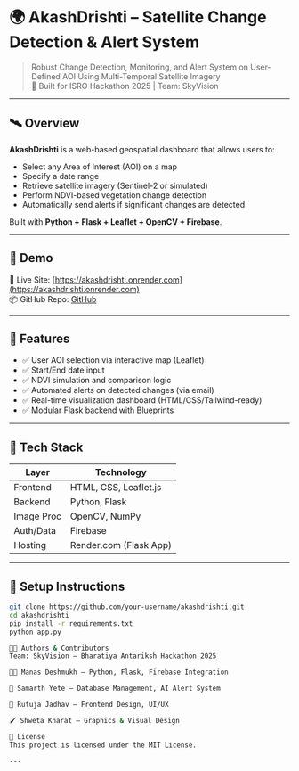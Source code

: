 # 🌍 AkashDrishti – Satellite Change Detection & Alert System

> Robust Change Detection, Monitoring, and Alert System on User-Defined AOI Using Multi-Temporal Satellite Imagery  
> 🚀 Built for ISRO Hackathon 2025 | Team: SkyVision

---

## 🛰️ Overview

**AkashDrishti** is a web-based geospatial dashboard that allows users to:
- Select any Area of Interest (AOI) on a map
- Specify a date range
- Retrieve satellite imagery (Sentinel-2 or simulated)
- Perform NDVI-based vegetation change detection
- Automatically send alerts if significant changes are detected

Built with **Python + Flask + Leaflet + OpenCV + Firebase**.

---

## 📸 Demo

🔗 Live Site: [https://akashdrishti.onrender.com](https://akashdrishti.onrender.com)  
📦 GitHub Repo: [GitHub](https://github.com/your-username/akashdrishti)

---

## 📍 Features

- ✅ User AOI selection via interactive map (Leaflet)
- ✅ Start/End date input
- ✅ NDVI simulation and comparison logic
- ✅ Automated alerts on detected changes (via email)
- ✅ Real-time visualization dashboard (HTML/CSS/Tailwind-ready)
- ✅ Modular Flask backend with Blueprints

---

## 🧰 Tech Stack

| Layer       | Technology                     |
|------------|----------------------------------|
| Frontend   | HTML, CSS, Leaflet.js            |
| Backend    | Python, Flask                    |
| Image Proc | OpenCV, NumPy                    |
| Auth/Data  | Firebase                         |
| Hosting    | Render.com (Flask App)           |

---

## 🔧 Setup Instructions

```bash
git clone https://github.com/your-username/akashdrishti.git
cd akashdrishti
pip install -r requirements.txt
python app.py

👨‍💻 Authors & Contributors
Team: SkyVision – Bharatiya Antariksh Hackathon 2025

👨‍💻 Manas Deshmukh – Python, Flask, Firebase Integration

🧠 Samarth Yete – Database Management, AI Alert System

🎨 Rutuja Jadhav – Frontend Design, UI/UX

🖌️ Shweta Kharat – Graphics & Visual Design

📜 License
This project is licensed under the MIT License.

---